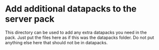 # Add additional datapacks to the server pack
This directory can be used to add any extra datapacks you need in the pack. Just put the files here as if this was the datapacks folder. Do not put anything else here that should not be in datapacks.